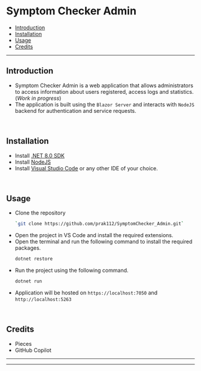 # Symptom Checker Admin
- [Introduction](#introduction)
- [Installation](#installation)
- [Usage](#usage)
- [Credits](#credits)

<hr>

## Introduction
 - Symptom Checker Admin is a web application that allows administrators to access  information about users registered, access logs and statistics. (*Work in progress*) 
 - The application is built using the `Blazor Server` and interacts with `NodeJS` backend for authentication and service requests.

</br>

 ## Installation
 - Install [.NET 8.0 SDK](https://dotnet.microsoft.com/download/dotnet/8.0)
 - Install [NodeJS](https://nodejs.org/en/download/)
 - Install [Visual Studio Code](https://code.visualstudio.com/download) or any other IDE of your choice.

 </br>

 ## Usage
 - Clone the repository
	```bash
	`git clone https://github.com/prak112/SymptomChecker_Admin.git`
	```
- Open the project in VS Code and install the required extensions.
- Open the terminal and run the following command to install the required packages.
	```bash
	dotnet restore
	```
- Run the project using the following command.
	```bash
	dotnet run
	```
- Application will be hosted on `https://localhost:7050` and `http://localhost:5263`

</br>

## Credits
- Pieces
- GitHub Copilot

<hr>
<hr>
</br>